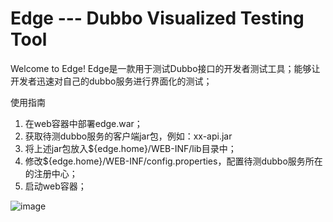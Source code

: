 Edge --- Dubbo Visualized Testing Tool
========================
Welcome to Edge!
Edge是一款用于测试Dubbo接口的开发者测试工具；能够让开发者迅速对自己的dubbo服务进行界面化的测试；

使用指南

1. 在web容器中部署edge.war；
2. 获取待测dubbo服务的客户端jar包，例如：xx-api.jar
3. 将上述jar包放入${edge.home}/WEB-INF/lib目录中；
4. 修改${edge.home}/WEB-INF/config.properties，配置待测dubbo服务所在的注册中心；
5. 启动web容器；

![image](https://github.com/ofpay/edge/blob/master/main.jpg)
